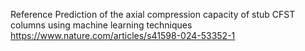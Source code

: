 Reference
Prediction of the axial compression capacity of stub CFST columns using machine learning techniques
https://www.nature.com/articles/s41598-024-53352-1

